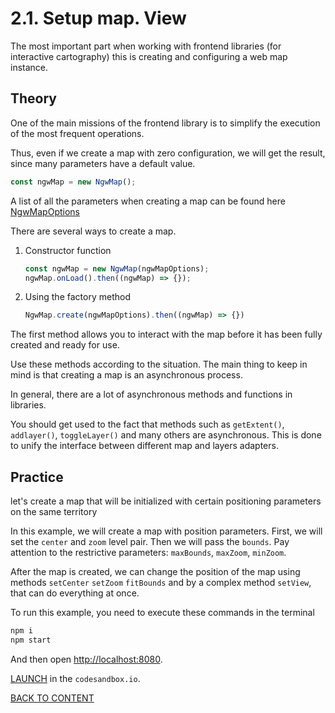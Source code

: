 # 2.1. Setup map. View

The most important part when working with frontend libraries (for interactive cartography) this is creating and configuring a web map instance.

## Theory

One of the main missions of the frontend library is to simplify the execution of the most frequent operations.

Thus, even if we create a map with zero configuration, we will get the result, since many parameters have a default value.

```javascript
const ngwMap = new NgwMap();
```

A list of all the parameters when creating a map can be found here [NgwMapOptions](https://code-api.nextgis.com/interfaces/ngw_map.NgwMapOptions.html)

There are several ways to create a map.

1. Constructor function

    ```javascript
    const ngwMap = new NgwMap(ngwMapOptions);
    ngwMap.onLoad().then((ngwMap) => {});
    ```

2. Using the factory method

    ```javascript
    NgwMap.create(ngwMapOptions).then((ngwMap) => {})
    ```

The first method allows you to interact with the map before it has been fully created and ready for use.

Use these methods according to the situation. The main thing to keep in mind is that creating a map is an asynchronous process.

In general, there are a lot of asynchronous methods and functions in libraries.

You should get used to the fact that methods such as `getExtent()`, `addlayer()`, `toggleLayer()` and many others are asynchronous. This is done to unify the interface between different map and layers adapters.

## Practice

let's create a map that will be initialized with certain positioning parameters on the same territory

In this example, we will create a map with position parameters. First, we will set the `center` and `zoom` level pair. Then we will pass the `bounds`. Pay attention to the restrictive parameters: `maxBounds`, `maxZoom`, `minZoom`.

After the map is created, we can change the position of the map using methods `setCenter` `setZoom` `fitBounds` and by a complex method `setView`, that can do everything at once.

To run this example, you need to execute these commands in the terminal

```bash
npm i
npm start
```

And then open [http://localhost:8080](http://localhost:8080).

[LAUNCH](https://githubbox.com/nextgis/ngf-tutorial/tree/master/tutorials/2_1_setup_map_view) in the `codesandbox.io`.

[BACK TO CONTENT](../../README.md)
